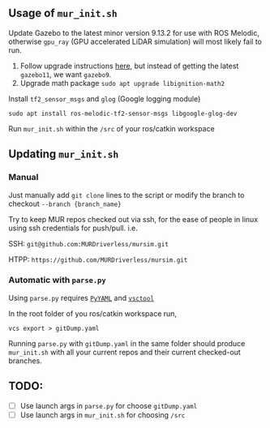 ## Usage of `mur_init.sh`
Update Gazebo to the latest minor version 9.13.2 for use with ROS Melodic, otherwise `gpu_ray` (GPU accelerated LiDAR simulation) will most likely fail to run.

1. Follow upgrade instructions [here](http://gazebosim.org/tutorials?tut=install_ubuntu&cat=install#Alternativeinstallation:step-by-step), but instead of getting the latest `gazebo11`, we want `gazebo9`.
2. Upgrade math package `sudo apt upgrade libignition-math2`

Install `tf2_sensor_msgs` and `glog` (Google logging module)

```
sudo apt install ros-melodic-tf2-sensor-msgs libgoogle-glog-dev
```

Run `mur_init.sh` within the `/src` of your ros/catkin workspace

## Updating `mur_init.sh`
### Manual
Just manually add `git clone` lines to the script or modify the branch to checkout `--branch {branch_name}`

Try to keep MUR repos checked out via ssh, for the ease of people in linux using ssh credentials for push/pull. i.e.

SSH: `git@github.com:MURDriverless/mursim.git`

HTPP: `https://github.com/MURDriverless/mursim.git`

### Automatic with `parse.py`
Using `parse.py` requires [`PyYAML`](https://pypi.org/project/PyYAML/) and [`vsctool`](https://github.com/dirk-thomas/vcstool)

In the root folder of you ros/catkin workspace run,
```
vcs export > gitDump.yaml
```

Running `parse.py` with `gitDump.yaml` in the same folder should produce `mur_init.sh` with all your current repos and their current checked-out branches.

## TODO:
 - [ ] Use launch args in `parse.py` for choose `gitDump.yaml`
 - [ ] Use launch args in `mur_init.sh` for choosing `/src`